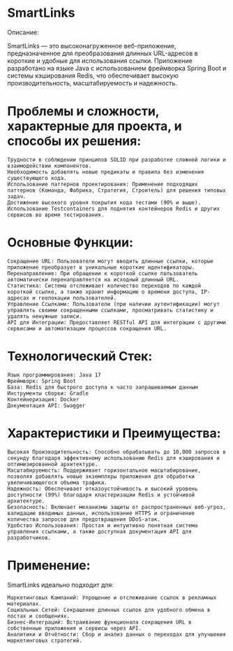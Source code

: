 # SmartLinks

Описание:

SmartLinks — это высоконагруженное веб-приложение, предназначенное для преобразования длинных URL-адресов в короткие и
удобные для использования ссылки. Приложение разработано на языке Java с использованием фреймворка Spring Boot и системы
кэширования Redis, что обеспечивает высокую производительность, масштабируемость и надежность.

# Проблемы и сложности, характерные для проекта, и способы их решения:

    Трудности в соблюдении принципов SOLID при разработке сложной логики и взаимодействии компонентов.
    Необходимость добавлять новые предикаты и правила без изменения существующего кода.
    Использование паттернов проектирования: Применение подходящих паттернов (Команда, Фабрика, Стратегия, Строитель) для решения типовых задач.
    Достижение высокого уровня покрытия кода тестами (90% и выше).
    Использование Testcontainers для поднятия контейнеров Redis и других сервисов во время тестирования.

# Основные Функции:

    Сокращение URL: Пользователи могут вводить длинные ссылки, которые приложение преобразует в уникальные короткие идентификаторы.
    Перенаправление: При обращении к короткой ссылке пользователь автоматически перенаправляется на исходный длинный URL.
    Статистика: Система отслеживает количество переходов по каждой короткой ссылке, а также хранит информацию о времени доступа, IP-адресах и геолокации пользователей.
    Управление Ссылками: Пользователи (при наличии аутентификации) могут управлять своими сокращенными ссылками, просматривать статистику и удалять ненужные записи.
    API для Интеграции: Предоставляет RESTful API для интеграции с другими сервисами и автоматизации процессов сокращения URL.

# Технологический Стек:

    Язык программирования: Java 17
    Фреймворк: Spring Boot
    База: Redis для быстрого доступа к часто запрашиваемым данным
    Инструменты сборки: Gradle
    Контейнеризация: Docker 
    Документация API: Swagger

# Характеристики и Преимущества:

    Высокая Производительность: Способно обрабатывать до 10,000 запросов в секунду благодаря эффективному использованию Redis для кэширования и оптимизированной архитектуре.
    Масштабируемость: Поддерживает горизонтальное масштабирование, позволяя добавлять новые экземпляры приложения для обработки увеличивающегося объема трафика.
    Надежность: Обеспечивает отказоустойчивость и высокий уровень доступности (99%) благодаря кластеризации Redis и устойчивой архитектуре.
    Безопасность: Включает механизмы защиты от распространенных веб-угроз, валидацию вводимых данных, использование HTTPS и ограничение количества запросов для предотвращения DDoS-атак.
    Удобство Использования: Простая и интуитивно понятная система управления ссылками, а также доступная документация API для разработчиков.

# Применение:

SmartLinks идеально подходит для:

    Маркетинговых Кампаний: Упрощение и отслеживание ссылок в рекламных материалах.
    Социальных Сетей: Сокращение длинных ссылок для удобного обмена в постах и сообщениях.
    Бизнес-Интеграций: Встраивание функционала сокращения URL в собственные приложения и сервисы через API.
    Аналитики и Отчётности: Сбор и анализ данных о переходах для улучшения маркетинговых стратегий.